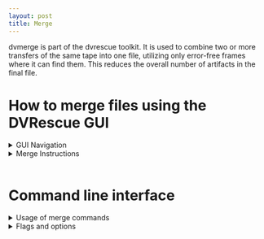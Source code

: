 ```yaml
---
layout: post
title: Merge
---
```


dvmerge is part of the dvrescue toolkit. It is used to combine two or more transfers of the same tape into one file, utilizing only error-free frames where it can find them. This reduces the overall number of artifacts in the final file.

# How to merge files using the DVRescue GUI

<details markdown=1>
  <summary markdown="span">GUI Navigation</summary>

## GUI Navigation

### Input files

A file list will populate containing any files you have already been working on in other tabs. 

- **Add files:** Files can be added by either clicking the folder with a plus symbol or by dragging and dropping in the files (you can add either DV files or the XML files created during capture or analysis). 
- **Remove files:** You can remove any of these file from the list by clicking on the **X**.

### Files to Merge

Files are added here from the larger file list on the left. Only files that have been added here will be merged. Files listed here are color coordinated to the Summary table below. The first file is the primary, and the rest of the files are used to substitute frames that contain errors in the primary file.

You can also indicate whether you would like the final merged file to be saved in the same directory or elsewhere.

### Merge Results Table

This shows all of the merged files that have been created this session. The entire file path is listed as well as an icon that shows its current status.

<a href="{{ site.baseurl }}/images/packagerIcons.png"><img alt="Packaging Status Icon Key" src="{{ site.baseurl }}/images/packagerIcons.png"></a>

### Summary

This part of the GUI displays the results of a merge by providing a problem frame list and allowing you to investigate them further using a frame comparison viewer (dvloupe) to see how files were merged and which issues were resolved/unresolved. 

- **Summary:** This table provides the results of the merging process by listing every frame that contained errors in the primary file. The color of each frame is coordinated to the file that was used for the frame in question and the problematic blocks are highlighted in the same color. 
- **dvloupe:** You can click on the rows to view the merged results in dvloupe. Clicking the file selection number will open a pop-up window that shows you the corresponding frame for every file, with errors highlighted in correspondence with the color code used above. The final image will be what is present in the merged file.
- See the Merge Summary section below for more details.

</details>

<details markdown=1>
  <summary markdown="span">Merge Instructions</summary>

## GUI Merge

### Additional Captures & Review

1. Clean your deck (even if you don’t think it’s a headclog, it might be helpful). If you think the issue originated from a malfunctioning deck, try using another one that is <a href="{{ site.baseurl }}/sections/deck_guide.html">compatible with the tape</a>.
	1. Please note: merging two files captured from two different decks doesn’t always work properly. It’s advisable to merge files captured from the same deck. 
2. Using dvcapture (either via vrecord or the DVRescue GUI), capture the tape multiple times. 2-3 times is advised to create an initial assessment of the problem spots in the tape.
	1. If you are unsure if the errors occurred in the same blocks, you can skip to Step 4 to compare the first two captures before deciding to create additional ones for a merge.
	2. Make sure that you modify the identifier so that you know that the files are various captures of the same tape and don’t accidentally overwrite the original or delete it. For example, if the original identifier is “1234.dv” you could add a suffix to the first captured file, (such as “pass-01”). Use this suffix for each subsequent capture (“1234_pass-02, 1234_pass-03, etc.)
3. Compare the files in the Anaylsis tab. From the list of problematic frames generated by each file, scan to see if there are any of the same frame numbers across the list. Please see <a href="{{ site.baseurl }}/sections/analysis.html">the Analyze documentation</a> for details on how to assess the two files. 

### Merging

4. In the DVRescue GUI, navigate to the **Merge** tab from the menu on the left side.
5. Under **Input Files**, a file list will populate containing any files you have already been working on in other tabs. You can remove any of these with the **X** next to the file name and you can import other files by clicking the folder icon with a plus symbol or by dragging and dropping the files into the window. Add all of the transfers you made for the single tape.
6. Click and drag all files you want to merge to the **Files to Merge** box. The first one you add will be the primary file.
	1. There is no current limit on the number of files that can be merged, but it is not usually worthwhile to merge more than four or five files, as this is sufficient to eliminate virtually all transient artifacts.
7. Select the radio button indicating if you would like the merged output file to save to the same folder or a different location. The default is to save the merged file into the same directory. If you want to select a different location, follow the instructions below:
	1. Click the three dots next to the **Specify path** field.
	2. From the pop-up window that appears, navigate to the location where you want the file to be saved. You can create a new folder if needed.
	3. Enter a file name. Make sure it is unique to the original ID so it doesn’t get confused with the original or accidentally overridden.
	4. Click **Save**. 
8. Once you are certain you are ready, click the **Merge** button to begin the merge process.
9. Wait for the Merge Results window to show that your file is finished. Time for completion varies depending on the length of the recording, the number of files being used in the merge, your computer and the number of problem frames in the file. 
10. You may review the results in the **Summary** window or open the merged file to watch it in your preferred playback software.

### Merge Summary Review

11. The summary window displays both an overall summary of the merging process and a table of problematic frames that were merged, including which files blocks and full frames were selected from.
12. The summary overview provides a comparison between the original file (the first one that was added to the merge) and the merged file. Comparison details include missing frames, bad blocks, and the usage of each file included in the merge. 
13. The table in the summary window provides the results of the merging process by listing every frame that contained errors in the primary file. The color of each frame is coordinated to the file that was used for the frame in question and the problematic blocks are highlighted in the same color. You can click on the rows to view the merged results in dvloupe. 
14. File Selection tells you which file it eventually chose the frame from. An X means that no file had a perfect version of that frame, so dvmerge had to use parts of multiple files to piece together an error-reduced frame.
15. Status reports the status of the frame in every file that was provided. A red light means the frame had a problem in that file, a green light means it was a good frame, and a gray light means the frame was entirely missing from that file.
16. Clicking the file selection number will open a pop-up window that shows you the corresponding frame for every file, with errors highlighted in correspondence with the color code used above. The final image will be what is present in the merged file.
17. Examples of common types of merging results:

<a href="{{ site.baseurl }}/images/merge_results.png"><img alt="Merge Results" src="{{ site.baseurl }}/images/merge_results.png"></a>

	1. resolved headclog - it is not uncommon for a headclog to temporarily develop due to shedding, especially when you are running multiple passes. In this example the displayed frame was fine for captures (input files) #1, #2, #4 and #5, but there was a headclog blocking the frame for #3. Since the merge software reviews each from in the order of the input files, the frame from #1 was selected. If input file #3 had been added first, dvmerge would have checked that frame in the next input file, and would have selected it because it doesn’t contain errors.
	2. single good frame selected from a single file
	3. blocks used from various various files to create a single complete frame
	4. reduction of bad blocks (but still contains missing blocks or bad blocks)
	5. missing frames
	6. frames with the exact same errors for various captures (a result of tape damage/breakdown)

</details>
<br />

# Command line interface

<details markdown=1>
  <summary markdown="span">Usage of merge commands</summary>

1. In your command line interface, type the following command
`dvrescue --v 9 [pathtofile/file-pass-1.dv] [pathtofile/file-pass-2.dv] [pathtofile/file-pass-3.dv] --merge [pathtofile/file-merged.dv]`
2. Insert the full file path of each file you want to merge. The first one you add will be the primary file.
	1. There is no current limit on the number of files that can be merged, but it is not usually worthwhile to merge more than four or five files, as this is sufficient to eliminate virtually all transient artifacts.
3. Designate the name and file path of the merged file which will be output at the end. Here is an example of input for merging:
4. While it’s running, depending on the verbosity level selected, you will see one of the following in the Terminal:
5. When it’s finished, you may want to save the terminal output as file_merge-log.txt so it can be retained as metadata on the final file.

</details>

<details markdown=1>
  <summary markdown="span">Flags and options</summary>

All of these options can also be viewed by typing `dvrescue -h` into the command line window.

    --m [value]                   Merge all input files into value (file name), picking the best part of each file.
    --merge-log value             Store merge log to value (file name).
    --merge-output-speed          Report and merge frames having speed not meaning normal playback
                                      Is default (it will change in the future).
    --merge-ignore-speed          Do not report and do not merge frames having speed not meaning normal playback.
    --merge-output-concealed      Report and merge frames having all blocks concealed.
                                      Is default (it will change in the future).
    --merge-ignore-concealed      Do not report and do not merge frames having all blocks concealed.
    --merge-log-missing           Report frames considered as missing (due to time code jump etc).
                                      Is default if information output format is not CSV.
    --merge-hide-missing          Do not report frames considered as missing (due to time code jump etc).
                                      Is default if information output format is CSV.
    --merge-log-intermediate      Display additional lines of information about intermediate analysis during files merge.
                                      Is default if information output format is not CSV.
    --merge-hide-intermediate     Hide additional lines of information about intermediate analysis during files merge.
                                      Is default if information output format is CSV.
    --verbosity value | -v value  This is the level of detail that you would like the Terminal to provide during and after the merging process.
                                  The amount of information provided varies from 0 (no information is provided during merging besides a frame count
                                  of the current processing location) to 9 (information on what frames and blocks are being selected is displayed
                                  for every single frame included in the merge (problematic, as well as frames that are fine).  on the way that
                                  Verbosity of the output set to value:
                                      0: no output, no summary is provided
                                      5: summary only.
                                      7: information per problematic frame + a summary of the merging process.
                                      9: information per frame + summary.

</details>
<br />
